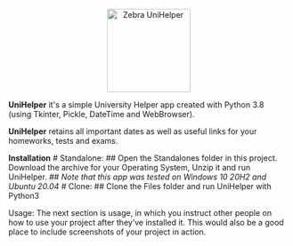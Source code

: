 <p align="center">
	<img alt="Zebra UniHelper" src="https://github.com/SebastianRichiteanu/UniHelper/blob/main/Files/icon.ico" width="150">
</p>

**UniHelper** it's a simple University Helper app created with Python 3.8 (using Tkinter, Pickle, DateTime and WebBrowser).

**UniHelper** retains all important dates as well as useful links for your homeworks, tests and exams.

**Installation** 
	# Standalone:
		## Open the Standalones folder in this project. Download the archive for your Operating System, Unzip it and run UniHelper.
		## *Note that this app was tested on Windows 10 20H2 and Ubuntu 20.04*
	# Clone:
		## Clone the Files folder and run UniHelper with Python3
		

Usage: The next section is usage, in which you instruct other people on how to use your project after they’ve installed it. This would also be a good place to include screenshots of your project in action.
